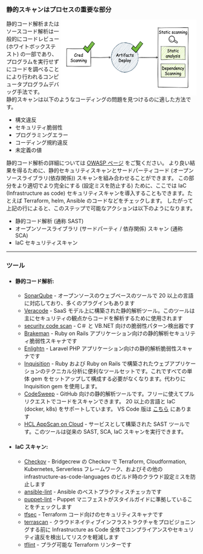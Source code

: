 ### 静的スキャンはプロセスの重要な部分
<img align="right" width="360" height="200" src="/document/assets/images/Static scanning.png">
静的コード解析またはソースコード解析は一般的にコードレビュー (ホワイトボックステスト) の一部であり、プログラムを実行せずにコードを調べることにより行われるコンピュータプログラムデバッグ手法です。</br>
静的スキャンは以下のようなコーディングの問題を見つけるのに適した方法です。

+ 構文違反
+ セキュリティ脆弱性
+ プログラミングエラー
+ コーディング規約違反
+ 未定義の値

静的コード解析の詳細については [OWASP ページ](https://owasp.org/www-community/controls/Static_Code_Analysis) をご覧ください。
より良い結果を得るために、静的セキュリティスキャンとサードパーティコード (オープンソースライブラリ(依存関係)) スキャンを組み合わせることができます。
この部分をより適切でより完全にする (設定ミスを防止する) ために、ここでは IaC (Infrastructure as code) セキュリティスキャンを導入することもできます。たとえば Terraform, helm, Ansible のコードなどをチェックします。
したがって上記の行によると、このステップで可能なアクションは以下のようになります。
+ 静的コード解析 (通称 SAST)
+ オープンソースライブラリ (サードパーティ / 依存関係) スキャン (通称 SCA)
+ IaC セキュリティスキャン

---
### ツール
- #### 静的コード解析:
  + [SonarQube](https://www.sonarqube.org) - オープンソースのウェブベースのツールで 20 以上の言語に対応しており、多くのプラグインもあります
  + [Veracode](https://www.veracode.com/security/static-analysis-tool) - SaaS モデル上に構築された静的解析ツール。このツールは主にセキュリティの観点からコードを解析するために使用されます
  + [security code scan](https://github.com/security-code-scan/security-code-scan) - C＃ と VB.NET 向けの脆弱性パターン検出器です
  + [Brakeman](https://github.com/presidentbeef/brakeman) - Ruby on Rails アプリケーション向けの静的解析セキュリティ脆弱性スキャナです
  + [Enlightn](https://github.com/enlightn/enlightn) - Laravel PHP アプリケーション向けの静的解析脆弱性スキャナです
  + [Inquisition](https://github.com/rubygarage/inquisition) - Ruby および Ruby on Rails で構築されたウェブアプリケーションのテクニカル分析に便利なツールセットです。これですべての単体 gem をセットアップして構成する必要がなくなります。代わりに Inquisition gem を使用します。
  + [CodeSweep](https://hclsw.co/codesweepgithub) - GitHub 向けの静的解析ツールです。フリーに使えてプルリクエストでコードをスキャンできます。 20 以上の言語と IaC (docker, k8s) をサポートしています。 VS Code 版は [こちら]( https://hclsw.co/codesweep) にあります
  + [HCL AppScan on Cloud](https://cloud.appscan.com ) - サービスとして構築された SAST ツールです。このツールは従来の SAST, SCA, IaC スキャンを実行できます。

- #### IaC スキャン: 
  + [Checkov](https://github.com/bridgecrewio/checkov) - Bridgecrew の Checkov で Terraform, Cloudformation, Kubernetes, Serverless フレームワーク、およびその他の infrastructure-as-code-languages のビルド時のクラウド設定ミスを防止します
  + [ansible-lint](https://github.com/ansible-community/ansible-lint) - Ansible のベストプラクティスチェッカです
  + [puppet-lint](https://github.com/rodjek/puppet-lint) - Puppet マニフェストがスタイルガイドに準拠していることをチェックします
  + [tfsec](https://github.com/tfsec/tfsec) - Terraform コード向けのセキュリティスキャナです
  + [terrascan](https://github.com/accurics/terrascan) - クラウドネイティブインフラストラクチャをプロビジョニングする前に Infrastructure as Code 全体でコンプライアンスやセキュリティ違反を検出してリスクを軽減します
  + [tflint](https://github.com/terraform-linters/tflint) - プラグ可能な Terraform リンターです